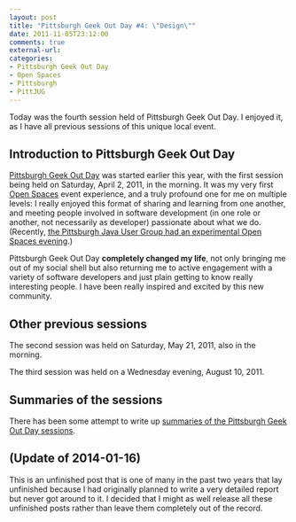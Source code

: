 ```yaml
---
layout: post
title: "Pittsburgh Geek Out Day #4: \"Design\""
date: 2011-11-05T23:12:00
comments: true
external-url: 
categories: 
- Pittsburgh Geek Out Day
- Open Spaces
- Pittsburgh
- PittJUG
---
```

Today was the fourth session held of Pittsburgh Geek Out Day. I enjoyed it, as I have all previous sessions of this unique local event.

## Introduction to Pittsburgh Geek Out Day

[Pittsburgh Geek Out Day](http://www.pghgeekoutday.com/) was started earlier this year, with the first session being held on Saturday, April 2, 2011, in the morning. It was my very first [Open Spaces](http://www.pghgeekoutday.com/open-spaces) event experience, and a truly profound one for me on multiple levels: I really enjoyed this format of sharing and learning from one another, and meeting people involved in software development (in one role or another, not necessarily as developer) passionate about what we do. (Recently, [the Pittsburgh Java User Group had an experimental Open Spaces evening](/blog/2011/10/26/open-spaces-success-at-the-pittsburgh-java-users-group/).)

Pittsburgh Geek Out Day **completely changed my life**, not only bringing me out of my social shell but also returning me to active engagement with a variety of software developers and just plain getting to know really interesting people. I have been really inspired and excited by this new community.

<!--more-->

## Other previous sessions

The second session was held on Saturday, May 21, 2011, also in the morning.

The third session was held on a Wednesday evening, August 10, 2011.

## Summaries of the sessions

There has been some attempt to write up [summaries of the Pittsburgh Geek Out Day sessions](http://www.pghgeekoutday.com/sessions/2011).

## (Update of 2014-01-16)

This is an unfinished post that is one of many in the past two years that lay unfinished because I had originally planned to write a very detailed report but never got around to it. I decided that I might as well release all these unfinished posts rather than leave them completely out of the record.
